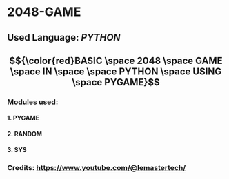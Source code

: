 # 2048-GAME
## Used Language: _PYTHON_
## $${\color{red}BASIC \space 2048 \space GAME \space IN \space \space PYTHON \space USING \space PYGAME}$$

### Modules used:
#### 1. PYGAME
#### 2. RANDOM
#### 3. SYS
### Credits: https://www.youtube.com/@lemastertech/
